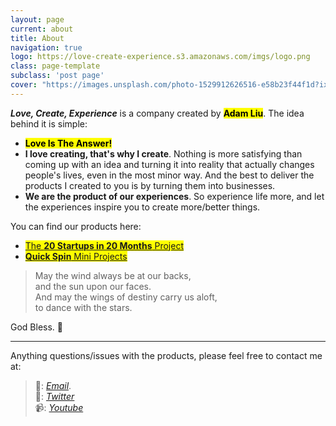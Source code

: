 ```yaml
---
layout: page
current: about
title: About
navigation: true
logo: https://love-create-experience.s3.amazonaws.com/imgs/logo.png
class: page-template
subclass: 'post page'
cover: "https://images.unsplash.com/photo-1529912626516-e58b23f44f1d?ixlib=rb-1.2.1&ixid=eyJhcHBfaWQiOjEyMDd9&auto=format&fit=crop&w=634&q=80"
---
```


***Love, Create, Experience*** is a company created by <mark><strong>Adam Liu</strong></mark>. The idea behind it is simple:

- <mark><strong>Love Is The Answer!</strong></mark>
- **I love creating, that's why I create**. Nothing is more satisfying than coming up with an idea and turning it into reality that actually changes people's lives, even in the most minor way. And the best to deliver the products I created to you is by turning them into businesses.
- **We are the product of our experiences**. So experience life more, and let the experiences inspire you to create more/better things.

You can find our products here:
- <mark><a href="/20-startups-in-20-months">The <strong>20 Startups in 20 Months</strong> Project</a></mark>
- <mark><a href="/quick-spin"><strong>Quick Spin</strong> Mini Projects</a></mark>

> May the wind always be at our backs, <br>
  and the sun upon our faces. <br>
  And may the wings of destiny carry us aloft, <br>
  to dance with the stars.

God Bless. 🙏

---

Anything questions/issues with the products, please feel free to contact me at:

> 💌: [*Email*](mailto:adamhleo@gmail.com).<br>
	🦜: [*Twitter*](https://twitter.com/ohadamboy)<br>
	📹: [*Youtube*](https://www.youtube.com/channel/UCH_HOJeExBZN_9R2LLNUKeA)

